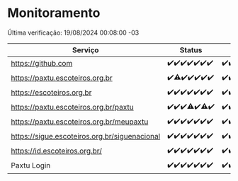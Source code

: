# Monitoramento

Última verificação: 19/08/2024 00:08:00 -03

|Serviço|Status|Últimas 24h|
|---|---|---|
|https://github.com|<span title="2024-08-12: OK=23">✔️</span><span title="2024-08-13: OK=23">✔️</span><span title="2024-08-14: OK=23">✔️</span><span title="2024-08-15: OK=24">✔️</span><span title="2024-08-16: OK=24">✔️</span><span title="2024-08-17: OK=24">✔️</span><span title="2024-08-18: OK=3">✔️</span>|<span title="18/08/2024 01:09:00 -03 : 200">✔️</span><span title="18/08/2024 02:07:00 -03 : 200">✔️</span><span title="18/08/2024 03:09:00 -03 : 200">✔️</span><span title="18/08/2024 04:06:00 -03 : 200">✔️</span><span title="18/08/2024 05:09:00 -03 : 200">✔️</span><span title="18/08/2024 06:08:00 -03 : 200">✔️</span><span title="18/08/2024 07:08:00 -03 : 200">✔️</span><span title="18/08/2024 08:04:00 -03 : 200">✔️</span><span title="18/08/2024 09:13:00 -03 : 200">✔️</span><span title="18/08/2024 10:09:00 -03 : 200">✔️</span><span title="18/08/2024 11:07:00 -03 : 200">✔️</span><span title="18/08/2024 12:06:00 -03 : 200">✔️</span><span title="18/08/2024 13:07:00 -03 : 200">✔️</span><span title="18/08/2024 14:04:00 -03 : 200">✔️</span><span title="18/08/2024 15:08:00 -03 : 200">✔️</span><span title="18/08/2024 16:05:00 -03 : 200">✔️</span><span title="18/08/2024 17:07:00 -03 : 200">✔️</span><span title="18/08/2024 18:05:00 -03 : 200">✔️</span><span title="18/08/2024 19:07:00 -03 : 200">✔️</span><span title="18/08/2024 20:07:00 -03 : 200">✔️</span><span title="18/08/2024 21:36:00 -03 : 200">✔️</span><span title="18/08/2024 23:01:00 -03 : 200">✔️</span><span title="19/08/2024 00:08:00 -03 : 200">✔️</span>|
|https://paxtu.escoteiros.org.br|<span title="2024-08-12: OK=23">✔️</span><span title="2024-08-13: OK=22, Falhas=1">⚠️</span><span title="2024-08-14: OK=23">✔️</span><span title="2024-08-15: OK=24">✔️</span><span title="2024-08-16: OK=24">✔️</span><span title="2024-08-17: OK=24">✔️</span><span title="2024-08-18: OK=3">✔️</span>|<span title="18/08/2024 01:09:00 -03 : 200">✔️</span><span title="18/08/2024 02:07:00 -03 : 200">✔️</span><span title="18/08/2024 03:09:00 -03 : 200">✔️</span><span title="18/08/2024 04:06:00 -03 : 200">✔️</span><span title="18/08/2024 05:09:00 -03 : 200">✔️</span><span title="18/08/2024 06:08:00 -03 : 200">✔️</span><span title="18/08/2024 07:08:00 -03 : 200">✔️</span><span title="18/08/2024 08:04:00 -03 : 200">✔️</span><span title="18/08/2024 09:13:00 -03 : 200">✔️</span><span title="18/08/2024 10:09:00 -03 : 200">✔️</span><span title="18/08/2024 11:07:00 -03 : 200">✔️</span><span title="18/08/2024 12:06:00 -03 : 200">✔️</span><span title="18/08/2024 13:07:00 -03 : 200">✔️</span><span title="18/08/2024 14:04:00 -03 : 200">✔️</span><span title="18/08/2024 15:08:00 -03 : 200">✔️</span><span title="18/08/2024 16:05:00 -03 : 200">✔️</span><span title="18/08/2024 17:07:00 -03 : 200">✔️</span><span title="18/08/2024 18:05:00 -03 : 200">✔️</span><span title="18/08/2024 19:07:00 -03 : 200">✔️</span><span title="18/08/2024 20:07:00 -03 : 200">✔️</span><span title="18/08/2024 21:36:00 -03 : 200">✔️</span><span title="18/08/2024 23:01:00 -03 : 200">✔️</span><span title="19/08/2024 00:08:00 -03 : 200">✔️</span>|
|https://escoteiros.org.br|<span title="2024-08-12: OK=23">✔️</span><span title="2024-08-13: OK=23">✔️</span><span title="2024-08-14: OK=23">✔️</span><span title="2024-08-15: OK=24">✔️</span><span title="2024-08-16: OK=24">✔️</span><span title="2024-08-17: OK=24">✔️</span><span title="2024-08-18: OK=3">✔️</span>|<span title="18/08/2024 01:09:00 -03 : 200">✔️</span><span title="18/08/2024 02:07:00 -03 : 200">✔️</span><span title="18/08/2024 03:09:00 -03 : 200">✔️</span><span title="18/08/2024 04:06:00 -03 : 200">✔️</span><span title="18/08/2024 05:09:00 -03 : 200">✔️</span><span title="18/08/2024 06:08:00 -03 : 200">✔️</span><span title="18/08/2024 07:08:00 -03 : 200">✔️</span><span title="18/08/2024 08:04:00 -03 : 200">✔️</span><span title="18/08/2024 09:13:00 -03 : 200">✔️</span><span title="18/08/2024 10:09:00 -03 : 200">✔️</span><span title="18/08/2024 11:07:00 -03 : 200">✔️</span><span title="18/08/2024 12:06:00 -03 : 200">✔️</span><span title="18/08/2024 13:07:00 -03 : 200">✔️</span><span title="18/08/2024 14:04:00 -03 : 200">✔️</span><span title="18/08/2024 15:08:00 -03 : 200">✔️</span><span title="18/08/2024 16:05:00 -03 : 200">✔️</span><span title="18/08/2024 17:07:00 -03 : 200">✔️</span><span title="18/08/2024 18:05:00 -03 : 200">✔️</span><span title="18/08/2024 19:07:00 -03 : 200">✔️</span><span title="18/08/2024 20:07:00 -03 : 200">✔️</span><span title="18/08/2024 21:36:00 -03 : 200">✔️</span><span title="18/08/2024 23:01:00 -03 : 200">✔️</span><span title="19/08/2024 00:08:00 -03 : 200">✔️</span>|
|https://paxtu.escoteiros.org.br/paxtu|<span title="2024-08-12: OK=23">✔️</span><span title="2024-08-13: OK=23">✔️</span><span title="2024-08-14: OK=23">✔️</span><span title="2024-08-15: OK=23, Falhas=1">⚠️</span><span title="2024-08-16: OK=24">✔️</span><span title="2024-08-17: OK=23, Falhas=1">⚠️</span><span title="2024-08-18: OK=3">✔️</span>|<span title="18/08/2024 01:09:00 -03 : 200">✔️</span><span title="18/08/2024 02:07:00 -03 : 200">✔️</span><span title="18/08/2024 03:09:00 -03 : 200">✔️</span><span title="18/08/2024 04:06:00 -03 : 200">✔️</span><span title="18/08/2024 05:09:00 -03 : 200">✔️</span><span title="18/08/2024 06:08:00 -03 : 200">✔️</span><span title="18/08/2024 07:08:00 -03 : 200">✔️</span><span title="18/08/2024 08:04:00 -03 : 200">✔️</span><span title="18/08/2024 09:13:00 -03 : 200">✔️</span><span title="18/08/2024 10:09:00 -03 : 200">✔️</span><span title="18/08/2024 11:07:00 -03 : 200">✔️</span><span title="18/08/2024 12:06:00 -03 : 200">✔️</span><span title="18/08/2024 13:07:00 -03 : 200">✔️</span><span title="18/08/2024 14:04:00 -03 : 200">✔️</span><span title="18/08/2024 15:08:00 -03 : 200">✔️</span><span title="18/08/2024 16:05:00 -03 : 200">✔️</span><span title="18/08/2024 17:07:00 -03 : 200">✔️</span><span title="18/08/2024 18:05:00 -03 : 200">✔️</span><span title="18/08/2024 19:07:00 -03 : 200">✔️</span><span title="18/08/2024 20:07:00 -03 : 200">✔️</span><span title="18/08/2024 21:36:00 -03 : 200">✔️</span><span title="18/08/2024 23:01:00 -03 : 200">✔️</span><span title="19/08/2024 00:08:00 -03 : 200">✔️</span>|
|https://paxtu.escoteiros.org.br/meupaxtu|<span title="2024-08-12: OK=23">✔️</span><span title="2024-08-13: OK=23">✔️</span><span title="2024-08-14: OK=23">✔️</span><span title="2024-08-15: OK=24">✔️</span><span title="2024-08-16: OK=24">✔️</span><span title="2024-08-17: OK=24">✔️</span><span title="2024-08-18: OK=3">✔️</span>|<span title="18/08/2024 01:09:00 -03 : 200">✔️</span><span title="18/08/2024 02:07:00 -03 : 200">✔️</span><span title="18/08/2024 03:09:00 -03 : 200">✔️</span><span title="18/08/2024 04:06:00 -03 : 200">✔️</span><span title="18/08/2024 05:09:00 -03 : 200">✔️</span><span title="18/08/2024 06:08:00 -03 : 200">✔️</span><span title="18/08/2024 07:08:00 -03 : 200">✔️</span><span title="18/08/2024 08:04:00 -03 : 200">✔️</span><span title="18/08/2024 09:13:00 -03 : 200">✔️</span><span title="18/08/2024 10:09:00 -03 : 200">✔️</span><span title="18/08/2024 11:07:00 -03 : 200">✔️</span><span title="18/08/2024 12:06:00 -03 : 200">✔️</span><span title="18/08/2024 13:07:00 -03 : 200">✔️</span><span title="18/08/2024 14:04:00 -03 : 200">✔️</span><span title="18/08/2024 15:08:00 -03 : 200">✔️</span><span title="18/08/2024 16:05:00 -03 : 200">✔️</span><span title="18/08/2024 17:07:00 -03 : 200">✔️</span><span title="18/08/2024 18:05:00 -03 : 200">✔️</span><span title="18/08/2024 19:07:00 -03 : 200">✔️</span><span title="18/08/2024 20:07:00 -03 : 200">✔️</span><span title="18/08/2024 21:36:00 -03 : 200">✔️</span><span title="18/08/2024 23:01:00 -03 : 200">✔️</span><span title="19/08/2024 00:08:00 -03 : 200">✔️</span>|
|https://sigue.escoteiros.org.br/siguenacional|<span title="2024-08-12: OK=23">✔️</span><span title="2024-08-13: OK=23">✔️</span><span title="2024-08-14: OK=23">✔️</span><span title="2024-08-15: OK=24">✔️</span><span title="2024-08-16: OK=24">✔️</span><span title="2024-08-17: OK=24">✔️</span><span title="2024-08-18: OK=3">✔️</span>|<span title="18/08/2024 01:09:00 -03 : 200">✔️</span><span title="18/08/2024 02:07:00 -03 : 200">✔️</span><span title="18/08/2024 03:09:00 -03 : 200">✔️</span><span title="18/08/2024 04:06:00 -03 : 200">✔️</span><span title="18/08/2024 05:09:00 -03 : 200">✔️</span><span title="18/08/2024 06:08:00 -03 : 200">✔️</span><span title="18/08/2024 07:08:00 -03 : 200">✔️</span><span title="18/08/2024 08:04:00 -03 : 200">✔️</span><span title="18/08/2024 09:13:00 -03 : 200">✔️</span><span title="18/08/2024 10:09:00 -03 : 200">✔️</span><span title="18/08/2024 11:07:00 -03 : 200">✔️</span><span title="18/08/2024 12:06:00 -03 : 200">✔️</span><span title="18/08/2024 13:07:00 -03 : 200">✔️</span><span title="18/08/2024 14:04:00 -03 : 200">✔️</span><span title="18/08/2024 15:08:00 -03 : 200">✔️</span><span title="18/08/2024 16:05:00 -03 : 200">✔️</span><span title="18/08/2024 17:07:00 -03 : 200">✔️</span><span title="18/08/2024 18:05:00 -03 : 200">✔️</span><span title="18/08/2024 19:07:00 -03 : 200">✔️</span><span title="18/08/2024 20:07:00 -03 : 200">✔️</span><span title="18/08/2024 21:36:00 -03 : 200">✔️</span><span title="18/08/2024 23:01:00 -03 : 200">✔️</span><span title="19/08/2024 00:08:00 -03 : 200">✔️</span>|
|https://id.escoteiros.org.br/|<span title="2024-08-12: OK=23">✔️</span><span title="2024-08-13: OK=23">✔️</span><span title="2024-08-14: OK=23">✔️</span><span title="2024-08-15: OK=24">✔️</span><span title="2024-08-16: OK=24">✔️</span><span title="2024-08-17: OK=24">✔️</span><span title="2024-08-18: OK=3">✔️</span>|<span title="18/08/2024 01:09:00 -03 : 200">✔️</span><span title="18/08/2024 02:07:00 -03 : 200">✔️</span><span title="18/08/2024 03:09:00 -03 : 200">✔️</span><span title="18/08/2024 04:06:00 -03 : 200">✔️</span><span title="18/08/2024 05:09:00 -03 : 200">✔️</span><span title="18/08/2024 06:08:00 -03 : 200">✔️</span><span title="18/08/2024 07:08:00 -03 : 200">✔️</span><span title="18/08/2024 08:04:00 -03 : 200">✔️</span><span title="18/08/2024 09:13:00 -03 : 200">✔️</span><span title="18/08/2024 10:09:00 -03 : 200">✔️</span><span title="18/08/2024 11:07:00 -03 : 200">✔️</span><span title="18/08/2024 12:06:00 -03 : 200">✔️</span><span title="18/08/2024 13:07:00 -03 : 200">✔️</span><span title="18/08/2024 14:04:00 -03 : 200">✔️</span><span title="18/08/2024 15:08:00 -03 : 200">✔️</span><span title="18/08/2024 16:05:00 -03 : 200">✔️</span><span title="18/08/2024 17:07:00 -03 : 200">✔️</span><span title="18/08/2024 18:05:00 -03 : 200">✔️</span><span title="18/08/2024 19:07:00 -03 : 200">✔️</span><span title="18/08/2024 20:07:00 -03 : 200">✔️</span><span title="18/08/2024 21:36:00 -03 : 200">✔️</span><span title="18/08/2024 23:01:00 -03 : 200">✔️</span><span title="19/08/2024 00:08:00 -03 : 200">✔️</span>|
|Paxtu Login|<span title="2024-08-12: OK=23">✔️</span><span title="2024-08-13: OK=23">✔️</span><span title="2024-08-14: OK=23">✔️</span><span title="2024-08-15: OK=24">✔️</span><span title="2024-08-16: OK=24">✔️</span><span title="2024-08-17: OK=24">✔️</span><span title="2024-08-18: OK=3">✔️</span>|<span title="18/08/2024 01:09:00 -03 : 200">✔️</span><span title="18/08/2024 02:07:00 -03 : 200">✔️</span><span title="18/08/2024 03:09:00 -03 : 200">✔️</span><span title="18/08/2024 04:06:00 -03 : 200">✔️</span><span title="18/08/2024 05:09:00 -03 : 200">✔️</span><span title="18/08/2024 06:08:00 -03 : 200">✔️</span><span title="18/08/2024 07:08:00 -03 : 200">✔️</span><span title="18/08/2024 08:04:00 -03 : 200">✔️</span><span title="18/08/2024 09:13:00 -03 : 200">✔️</span><span title="18/08/2024 10:09:00 -03 : 200">✔️</span><span title="18/08/2024 11:07:00 -03 : 200">✔️</span><span title="18/08/2024 12:06:00 -03 : 200">✔️</span><span title="18/08/2024 13:07:00 -03 : 200">✔️</span><span title="18/08/2024 14:04:00 -03 : 200">✔️</span><span title="18/08/2024 15:08:00 -03 : 200">✔️</span><span title="18/08/2024 16:05:00 -03 : 200">✔️</span><span title="18/08/2024 17:07:00 -03 : 200">✔️</span><span title="18/08/2024 18:05:00 -03 : 200">✔️</span><span title="18/08/2024 19:07:00 -03 : 200">✔️</span><span title="18/08/2024 20:07:00 -03 : 200">✔️</span><span title="18/08/2024 21:36:00 -03 : 200">✔️</span><span title="18/08/2024 23:01:00 -03 : 200">✔️</span><span title="19/08/2024 00:08:00 -03 : 200">✔️</span>|
